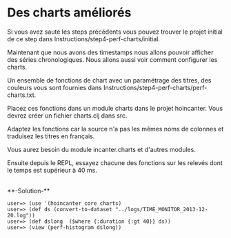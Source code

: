 Des charts améliorés
===========

Si vous avez sauté les steps précédents vous pouvez trouver le projet initial de ce step dans Instructions/step4-perf-charts/initial.

Maintenant que nous avons des timestamps nous allons pouvoir afficher des séries chronologiques. Nous allons aussi voir comment configurer les charts.

Un ensemble de fonctions de chart avec un paramétrage des titres, des couleurs vous sont fournies dans Instructions/step4-perf-charts/perf-charts.txt. 

Placez ces fonctions dans un module charts dans le projet hoincanter. Vous devrez créer un fichier charts.clj dans src.

Adaptez les fonctions car la source n'a pas les mêmes noms de colonnes et traduisez les titres en français.

Vous aurez besoin du module incanter.charts et d'autres modules.

Ensuite depuis le REPL, essayez chacune des fonctions sur les relevés dont le temps est supérieur à 40 ms.

<br>
**-Solution-**
<pre><code>user=> (use '(hoincanter core charts)
user=> (def ds (convert-to-dataset "../logs/TIME_MONITOR_2013-12-20.log"))
user=> (def dslong  ($where {:duration {:gt 40}} ds))
user=> (view (perf-histogram dslong))
</code></pre>


